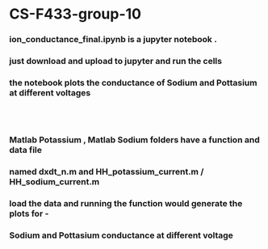 # CS-F433-group-10

### ion_conductance_final.ipynb  is a jupyter notebook . 
### just download and upload to jupyter and run the cells 
### the notebook plots the conductance of Sodium and Pottasium at different voltages 

<br>


</br>

### Matlab Potassium , Matlab Sodium folders have a function and data file 
### named dxdt_n.m and HH_potassium_current.m  / HH_sodium_current.m 
### load the data and running the function would generate the plots for - 
### Sodium and Pottasium conductance at different voltage
